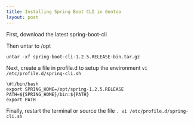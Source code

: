 ```yaml
---
title: Installing Spring Boot CLI in Gentoo
layout: post
---
```


First, download the latest spring-boot-cli

Then untar to /opt

    untar -xf spring-boot-cli-1.2.5.RELEASE-bin.tar.gz

Next, create a file in profile.d to setup the environment `vi /etc/profile.d/spring-cli.sh`

    \#!/bin/bash
    export SPRING_HOME=/opt/spring-1.2.5.RELEASE
    PATH=${SPRING_HOME}/bin:${PATH}
    export PATH
    
Finally, restart the terminal or source the file `. vi /etc/profile.d/spring-cli.sh`
